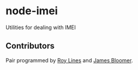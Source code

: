 # node-imei

Utilities for dealing with IMEI

## Contributors
Pair programmed by [Roy Lines](http://roylines.co.uk) and [James Bloomer](https://github.com/jamesbloomer).
